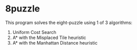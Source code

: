 # 8puzzle
This program solves the eight-puzzle using 1 of 3 algorithms:
1. Uniform Cost Search
2. A* with the Misplaced Tile heuristic
3. A* with the Manhattan Distance heuristic
